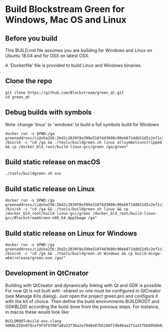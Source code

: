 # Build Blockstream Green for Windows, Mac OS and Linux

## Before you build

This BUILD.md file assumes you are building for Windows and Linux on Ubuntu 18.04 and for OSX on latest OSX.

A 'Dockerfile' file is provided to build Linux and Windows binaries.

## Clone the repo

```
git clone https://github.com/Blockstream/green_qt.git
cd green_qt
```

## Debug builds with symbols

Note: change 'linux' to 'windows' to build a full symbols build for Windows

```
docker run -v $PWD:/ga greenaddress/ci@sha256:2bd2c2839f8e399e518f4d3680c90eb871ddb51d5c2ef1c38655fcb13cef38ad /bin/sh -c "cd /ga && ./tools/buildgreen.sh linux allsymbolsunstripped && cp /docker_bld_root/build-linux-gcc/green /ga/green"
```

## Build static release on macOS

```
./tools/buildgreen.sh osx
```

## Build static release on Linux

```
docker run -v $PWD:/ga greenaddress/ci@sha256:2bd2c2839f8e399e518f4d3680c90eb871ddb51d5c2ef1c38655fcb13cef38ad /bin/sh -c "cd /ga && ./tools/buildgreen.sh linux && cp /docker_bld_root/build-linux-gcc/green /docker_bld_root/build-linux-gcc/BlockstreamGreen-x86_64.AppImage /ga"
```

## Build static release on Linux for Windows

```
docker run -v $PWD:/ga greenaddress/ci@sha256:2bd2c2839f8e399e518f4d3680c90eb871ddb51d5c2ef1c38655fcb13cef38ad /bin/sh -c "cd /ga && ./tools/buildgreen.sh Windows && cp build-mingw-w64/release/green.exe /ga/"
```

## Development in QtCreator

Building with QtCreator and dynamically linking with Qt and GDK is possible. For
now Qt is not built with -shared so one must be configured in QtCreator (see
Manage Kits dialog).
Just open the project green.pro and configure it with the kit of choice. Then
define the build environments BUILDROOT and GDKBLDID according the build done
from the previous steps. For instance, in macos these would look like:
```
BUILDROOT=build-osx-clang
GDKBLDID=0f8cef9fdf5f08fa8a33736a2e70d8e87b5260f19b46aa2f1a157bb8956b6280
```
